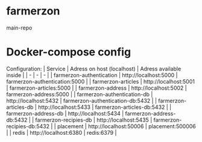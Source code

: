 # farmerzon
main-repo

# Docker-compose config
Configuration:
| Service | Adress on host (localhost) | Adress available inside |
| - | - | - |
| farmerzon-authentication | http://localhost:5000 | farmerzon-authentication:5000 |
| farmerzon-articles | http://localhost:5001 | farmerzon-articles:5000 |
| farmerzon-address | http://localhost:5002 | farmerzon-address:5000 | 
| farmerzon-authentication-db | http://localhost:5432 | farmerzon-authentication-db:5432 |
| farmerzon-articles-db | http://localhost:5433 | farmerzon-articles-db:5432 |
| farmerzon-address-db | http://localhost:5434 | farmerzon-address-db:5432 |
| farmerzon-recipies-db | http://localhost:5435 | farmerzon-recipies-db:5432 |
| placement | http://localhost:50006 | placement:500006 |
| redis | http://localhost:6380 | redis:6379 |
